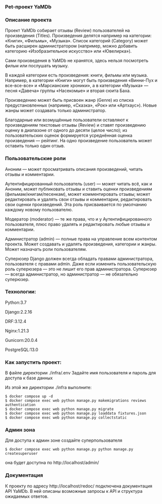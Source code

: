 ### Pet-проект YaMDb

### Описание проекта 
Проект YaMDb собирает отзывы (Review) пользователей на произведения (Titles). Произведения делятся например на категории: «Книги», «Фильмы», «Музыка». Список категорий (Category) может быть расширен администратором (например, можно добавить категорию «Изобразительное искусство» или «Ювелирка»).

Сами произведения в YaMDb не хранятся, здесь нельзя посмотреть фильм или послушать музыку.

В каждой категории есть произведения: книги, фильмы или музыка. Например, в категории «Книги» могут быть произведения «Винни-Пух и все-все-все» и «Марсианские хроники», а в категории «Музыка» — песня «Давеча» группы «Насекомые» и вторая сюита Баха.

Произведению может быть присвоен жанр (Genre) из списка предустановленных (например, «Сказка», «Рок» или «Артхаус»). Новые жанры может создавать только администратор.

Благодарные или возмущённые пользователи оставляют к произведениям текстовые отзывы (Review) и ставят произведению оценку в диапазоне от одного до десяти (целое число); из пользовательских оценок формируется усреднённая оценка произведения — рейтинг. На одно произведение пользователь может оставить только один отзыв.

### Пользовательские роли
Аноним — может просматривать описания произведений, читать отзывы и комментарии.

Аутентифицированный пользователь (user) — может читать всё, как и Аноним, может публиковать отзывы и ставить оценки произведениям (фильмам/книгам/песенкам), может комментировать отзывы; может редактировать и удалять свои отзывы и комментарии, редактировать свои оценки произведений. Эта роль присваивается по умолчанию каждому новому пользователю.

Модератор (moderator) — те же права, что и у Аутентифицированного пользователя, плюс право удалять и редактировать любые отзывы и комментарии.

Администратор (admin) — полные права на управление всем контентом проекта. Может создавать и удалять произведения, категории и жанры. Может назначать роли пользователям.

Суперюзер Django должен всегда обладать правами администратора, пользователя с правами admin. Даже если изменить пользовательскую роль суперюзера — это не лишит его прав администратора. Суперюзер — всегда администратор, но администратор — не обязательно суперюзер.

### Технологии:
Python:3.7

Django:2.2.16

DRF:3.12.4

Nginx:1.21.3

Gunicorn:20.0.4

PostgreSQL:13.0

### Как запустить проект:
В файле директории ./infra/.env
Задайте имя пользователя и пароль для доступа к базе данных

Из этой же директории ./infra выполните:

    $ docker compose up -d
    $ docker compose exec web python manage.py makemigrations reviews authentication
    $ docker compose exec web python manage.py migrate
    $ docker compose exec web python manage.py loaddata fixtures.json 
    $ docker compose exec web python manage.py collectstatic

### Админ зона
Для доступа к админ зоне создайте суперпользователя

    $ docker compose exec web python manage.py python manage.py createsuperuser

она будет доступна по http://localhost/admin/

### Документация
К проекту по адресу http://localhost/redoc/ подключена 
документация API YaMDb. В ней описаны возможные запросы к API
и структура ожидаемых ответов.


